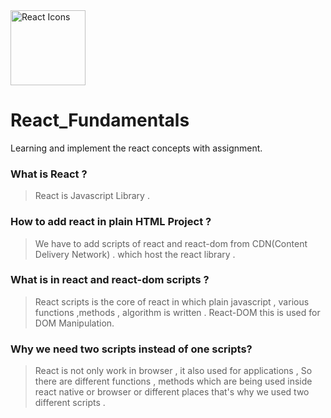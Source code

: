 <img src="https://raw.githubusercontent.com/react-icons/react-icons/master/react-icons.svg" width="120" alt="React Icons">

# React_Fundamentals
Learning and implement the react concepts with assignment.

### What is React ?
> React is Javascript Library .

### How to add react in plain HTML Project ?
> We have to add scripts of react and react-dom from CDN(Content Delivery Network) . which host the react library .

### What is in react and react-dom scripts ?
> React scripts is the core of react in which plain javascript , various functions ,methods , algorithm is written . React-DOM this is used for DOM<Document Object Model> Manipulation.

### Why we need two scripts instead of one scripts?
>React is not only work in browser , it also used for applications , So there are different functions , methods which are being used inside react native or browser or different places that's why we used two different scripts .
